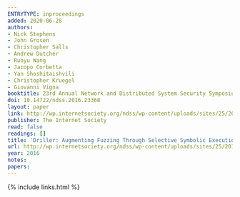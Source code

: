 ```yaml
---
ENTRYTYPE: inproceedings
added: 2020-06-28
authors:
- Nick Stephens
- John Grosen
- Christopher Salls
- Andrew Dutcher
- Ruoyu Wang
- Jacopo Corbetta
- Yan Shoshitaishvili
- Christopher Kruegel
- Giovanni Vigna
booktitle: 23rd Annual Network and Distributed System Security Symposium, NDSS 2016, San Diego, California, USA, February 21-24, 2016
doi: 10.14722/ndss.2016.23368
layout: paper
link: http://wp.internetsociety.org/ndss/wp-content/uploads/sites/25/2017/09/driller-augmenting-fuzzing-through-selective-symbolic-execution.pdf
publisher: The Internet Society
read: false
readings: []
title: 'Driller: Augmenting Fuzzing Through Selective Symbolic Execution'
url: http://wp.internetsociety.org/ndss/wp-content/uploads/sites/25/2017/09/driller-augmenting-fuzzing-through-selective-symbolic-execution.pdf
year: 2016
notes:
papers:
---
```

{% include links.html %}
